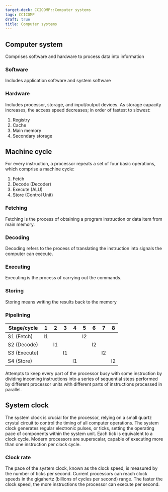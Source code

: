 ```yaml
---
target-deck: CCICOMP::Computer systems
tags: CCICOMP
draft: true
title: Computer systems
---
```


## Computer system

Comprises software and hardware to process data into information

<!--ID: 1697898015774-->

### Software

Includes application software and system software

<!--ID: 1697898015779-->

### Hardware

Includes processor, storage, and input/output devices. As storage capacity increases, the access speed decreases; in order of fastest to slowest:

1. Registry
2. Cache
3. Main memory
4. Secondary storage
<!--ID: 1697898015785-->

## Machine cycle

For every instruction, a processor repeats a set of four basic operations, which comprise a machine cycle:

1. Fetch
2. Decode (Decoder)
3. Execute (ALU)
4. Store (Control Unit)
<!--ID: 1697898015795-->

### Fetching

Fetching is the process of obtaining a program instruction or data item from main memory.

<!--ID: 1701426980214-->

### Decoding

Decoding refers to the process of translating the instruction into signals the computer can execute.

<!--ID: 1701426980220-->

### Executing

Executing is the process of carrying out the commands.

<!--ID: 1701426980225-->

### Storing

Storing means writing the results back to the memory

<!--ID: 1701426980229-->

### Pipelining

|Stage/cycle|1|2|3|4|5|6|7|8|
|---|---|---|---|---|---|---|---|---|
|S1 (Fetch)|I1||||I2||||
|S2 (Decode)||I1||||I2|||
|S3 (Execute)|||I1||||I2||
|S4 (Store)||||I1||||I2|

Attempts to keep every part of the processor busy with some instruction by dividing incoming instructions into a series of sequential steps performed by different processor units with different parts of instructions processed in parallel.

<!--ID: 1697898015803-->

## System clock

The system clock is crucial for the processor, relying on a small quartz crystal circuit to control the timing of all computer operations. The system clock generates regular electronic pulses, or ticks, setting the operating pace of components within the system unit. Each tick is equivalent to a clock cycle. Modern processors are superscalar, capable of executing more than one instruction per clock cycle.

<!--ID: 1701426980233-->

### Clock rate

The pace of the system clock, known as the clock speed, is measured by the number of ticks per second. Current processors can reach clock speeds in the gigahertz (billions of cycles per second) range. The faster the clock speed, the more instructions the processor can execute per second.

<!--ID: 1697898015810-->

